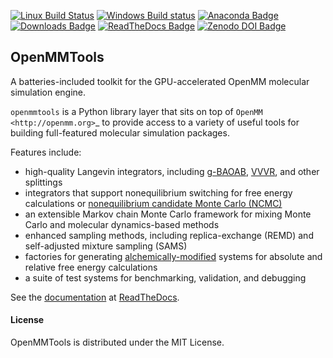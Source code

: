 [![Linux Build Status](https://travis-ci.org/choderalab/openmmtools.png?branch=master)](https://travis-ci.org/choderalab/openmmtools)
[![Windows Build status](https://ci.appveyor.com/api/projects/status/70knpvcgvmah2qin?svg=true)](https://ci.appveyor.com/project/jchodera/openmmtools)
[![Anaconda Badge](https://anaconda.org/omnia/openmmtools/badges/version.svg)](https://anaconda.org/omnia/openmmtools)
[![Downloads Badge](https://anaconda.org/omnia/openmmtools/badges/downloads.svg)](https://anaconda.org/omnia/openmmtools/files)
[![ReadTheDocs Badge](https://readthedocs.org/projects/openmmtools/badge/?version=latest)](http://openmmtools.readthedocs.io/en/latest/?badge=latest)
[![Zenodo DOI Badge](https://zenodo.org/badge/25416166.svg)](https://zenodo.org/badge/latestdoi/25416166)

## OpenMMTools

A batteries-included toolkit for the GPU-accelerated OpenMM molecular simulation engine.

``openmmtools`` is a Python library layer that sits on top of `OpenMM <http://openmm.org>`_ to provide access to a variety of useful tools for building full-featured molecular simulation packages.

Features include:

 - high-quality Langevin integrators, including [g-BAOAB](http://rspa.royalsocietypublishing.org/content/472/2189/20160138), [VVVR](http://pubs.acs.org/doi/abs/10.1021/jp411770f), and other splittings
 - integrators that support nonequilibrium switching for free energy calculations or [nonequilibrium candidate Monte Carlo (NCMC)](http://dx.doi.org/10.1073/pnas.1106094108)
 - an extensible Markov chain Monte Carlo framework for mixing Monte Carlo and molecular dynamics-based methods
 - enhanced sampling methods, including replica-exchange (REMD) and self-adjusted mixture sampling (SAMS)
 - factories for generating [alchemically-modified](http://alchemistry.org) systems for absolute and relative free energy calculations
 - a suite of test systems for benchmarking, validation, and debugging

See the [documentation](http://openmmtools.readthedocs.io) at [ReadTheDocs](http://openmmtools.readthedocs.io).

#### License

OpenMMTools is distributed under the MIT License.
